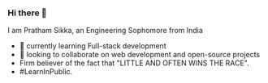 ### Hi there 👋
I am Pratham Sikka, an Engineering Sophomore from India


-  🌱  currently learning Full-stack development
- 👯  looking to collaborate on web development and open-source projects
- Firm believer of the fact that "LITTLE AND OFTEN WINS THE RACE".
- #LearnInPublic. 
  

